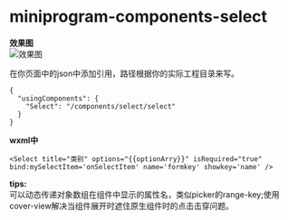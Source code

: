 # miniprogram-components-select
**效果图**<br>
![效果图](https://github.com/tex-github/miniprogram-components-select/2dc2e7c34d617c85a1f4666fe9b95b2a_0_wx_fmt=png.png)

在你页面中的json中添加引用，路径根据你的实际工程目录来写。<br>
```
{
  "usingComponents": {
    "Select": "/components/select/select"
  }
}
```

**wxml中**<br>
```
<Select title="类别" options="{{optionArry}}" isRequired="true" bind:mySelectItem='onSelectItem' name='formkey' showkey='name' />
```
**tips:**<br>
可以动态传递对象数组在组件中显示的属性名，类似picker的range-key;使用cover-view解决当组件展开时遮住原生组件时的点击击穿问题。
  
